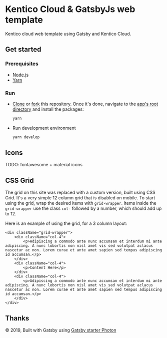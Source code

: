 # Kentico Cloud & GatsbyJs web template

Kentico cloud web template using Gatsby and Kentico Cloud.

## Get started

### Prerequisites

* [Node.js](https://nodejs.org/en/download/)
* [Yarn](https://yarnpkg.com/en/docs/install)

### Run

* [Clone](https://git-scm.com/docs/git-clone) or [fork](https://hub.github.com/hub-fork.1.html) this repository. Once it's done, navigate to the [app's root directory](https://github.com/Simply007/cloud-template-gatsby) and install the packages:

    ```sh
    yarn
    ```

* Run development environment

    ```sh
    yarn develop
    ```

## Icons

TODO: fontawesome + material icons

## CSS Grid

The grid on this site was replaced with a custom version, built using CSS Grid. It's a very simple 12 column grid that is disabled on mobile. To start using the grid, wrap the desired items with `grid-wrapper`. Items inside the `grid-wrapper` use the class `col-` followed by a number, which should add up to 12.

Here is an example of using the grid, for a 3 column layout:

```
<div className="grid-wrapper">
    <div className="col-4">
        <p>Adipiscing a commodo ante nunc accumsan et interdum mi ante adipiscing. A nunc lobortis non nisl amet vis sed volutpat aclacus nascetur ac non. Lorem curae et ante amet sapien sed tempus adipiscing id accumsan.</p>
    </div>
    <div className="col-4">
        <p>Content Here</p>
    </div>
    <div className="col-4">
        <p>Adipiscing a commodo ante nunc accumsan et interdum mi ante adipiscing. A nunc lobortis non nisl amet vis sed volutpat aclacus nascetur ac non. Lorem curae et ante amet sapien sed tempus adipiscing id accumsan.</p>
    </div>
</div>
```

## Thanks

 © 2019, Built with Gatsby using [Gatsby starter Photon](https://www.gatsbyjs.org/starters/codebushi/gatsby-starter-photon/)

